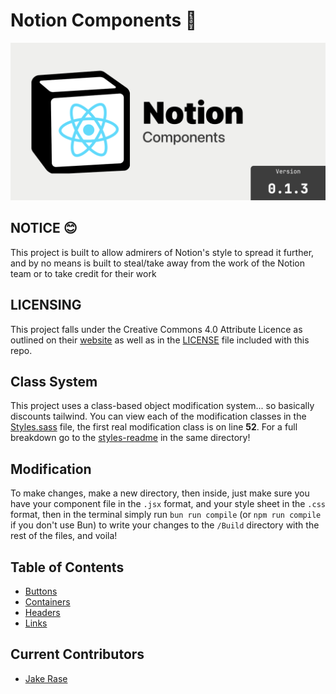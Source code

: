 # Notion Components 📇

![!image](./Github%20Social%20Banner.png)

## **NOTICE** 😊
This project is built to allow admirers of Notion's style to spread it further, and by no means is built to steal/take away from the work of the Notion team or to take credit for their work

## **LICENSING**

This project falls under the Creative Commons 4.0 Attribute Licence as outlined on their [website](https://creativecommons.org/licenses/by/4.0/) as well as in the [LICENSE](./LICENSE) file included with this repo.

## Class System

This project uses a class-based object modification system... so basically discounts tailwind. You can view each of the modification classes in the [Styles.sass](./src/Styles/Styles.sass) file, the first real modification class is on line **52**. For a full breakdown go to the [styles-readme](./src/Styles/styles-readme.md) in the same directory!

## Modification

To make changes, make a new directory, then inside, just make sure you have your component file in the `.jsx` format, and your style sheet in the `.css` format, then in the terminal simply run `bun run compile` (or `npm run compile` if you don't use Bun) to write your changes to the `/Build` directory with the rest of the files, and voila!

## Table of Contents

- [Buttons](./src/Buttons/buttons-readme.md)
- [Containers](./src/Containers/containers-reame.md)
- [Headers](./src/Headers/headers-readme.md)
- [Links](./src/Link/links-readme.md)

## Current Contributors

- [Jake Rase](https://micro.jakerase.dev)
